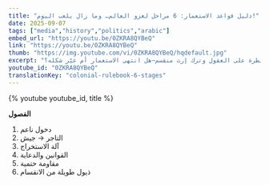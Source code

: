 ```yaml
---
title: "دليل قواعد الاستعمار: 6 مراحل لغزو العالم… وما زال يلعب اليوم!"
date: 2025-09-07
tags: ["media","history","politics","arabic"]
embed_url: "https://youtu.be/0ZKRA8QYBeQ"
link: "https://youtu.be/0ZKRA8QYBeQ"
thumb: "https://img.youtube.com/vi/0ZKRA8QYBeQ/hqdefault.jpg"
excerpt: "من التسلل التجاري إلى السيطرة على العقول وترك إرث منقسم—هل انتهى الاستعمار أم غيّر شكله؟"
youtube_id: "0ZKRA8QYBeQ"
translationKey: "colonial-rulebook-6-stages"
---
```

{% youtube youtube_id, title %}

**الفصول**
1) دخول ناعم  
2) التاجر → جيش  
3) آلة الاستخراج  
4) القوانين والدعاية  
5) مقاومة حتمية  
6) ذيول طويلة من الانقسام
